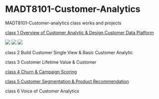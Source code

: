 # MADT8101-Customer-Analytics


MADT8101-Customer-analytics class works and projects


[class 1 Overview of Customer Analytic & Design Customer Data Platform](https://github.com/Piriyaa/MADT8101-Customer-Analytics/tree/main/Chapter-01%20Overview%20of%20Customer%20Analytics)


 [![](https://img.shields.io/badge/-Survey-blue)](#) [![](https://img.shields.io/badge/-Python-green)](#) [![](https://img.shields.io/badge/-Google--Colab-blue)](#) 



class 2 Build Customer Single View & Basic Customer Analytic

class 3 Customer Lifetime Value & Customer

[class 4 Churn & Campaign Scoring](Link)

[class 5 Customer Segmentation & Product Recommendation](https://github.com/Piriyaa/MADT8101-Customer-Analytics/blob/main/Chapter-05%20Customer%20Segmentation%20&%20Movement/)

class 6 Voice of Customer Analytics






